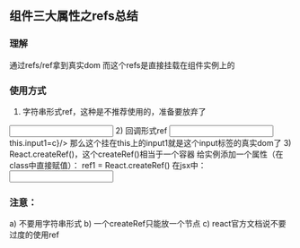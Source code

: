 ## 组件三大属性之refs总结

### 理解
通过refs/ref拿到真实dom
而这个refs是直接挂载在组件实例上的

### 使用方式
1) 字符串形式ref，这种是不推荐使用的，准备要放弃了
  <input ref='input1' />
2) 回调形式ref
  <input ref={c=>this.input1=c}/>
  那么这个挂在this上的input1就是这个input标签的真实dom了
3) React.createRef()，这个createRef()相当于一个容器
  给实例添加一个属性（在class中直接赋值）：
  ref1 = React.createRef()
  在jsx中：
  <input ref={this.ref1} />

### 注意：
a) 不要用字符串形式
b) 一个createRef只能放一个节点
c) react官方文档说不要过度的使用ref
  